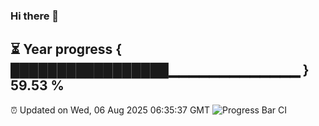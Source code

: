### Hi there 👋
⏳ Year progress { █████████████████▁▁▁▁▁▁▁▁▁▁▁▁▁ } 59.53 %
---
⏰ Updated on Wed, 06 Aug 2025 06:35:37 GMT
![Progress Bar CI](https://github.com/liununu/liununu/workflows/Progress%20Bar%20CI/badge.svg)
